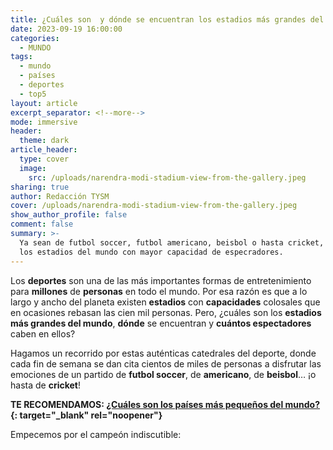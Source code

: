 ```yaml
---
title: ¿Cuáles son  y dónde se encuentran los estadios más grandes del mundo?
date: 2023-09-19 16:00:00
categories:
  - MUNDO
tags:
  - mundo
  - países
  - deportes
  - top5
layout: article
excerpt_separator: <!--more-->
mode: immersive
header:
  theme: dark
article_header:
  type: cover
  image:
    src: /uploads/narendra-modi-stadium-view-from-the-gallery.jpeg
sharing: true
author: Redacción TYSM
cover: /uploads/narendra-modi-stadium-view-from-the-gallery.jpeg
show_author_profile: false
comment: false
summary: >-
  Ya sean de futbol soccer, futbol americano, beisbol o hasta cricket, estos son
  los estadios del mundo con mayor capacidad de especradores.
---
```

Los **deportes** son una de las más importantes formas de entretenimiento para **millones** de **personas** en todo el mundo. Por esa razón es que a lo largo y ancho del planeta existen **estadios** con **capacidades** colosales que en ocasiones rebasan las cien mil personas. Pero, ¿cuáles son los **estadios más grandes del mundo**, **dónde** se encuentran y **cuántos espectadores** caben en ellos?

Hagamos un recorrido por estas auténticas catedrales del deporte, donde cada fin de semana se dan cita cientos de miles de personas a disfrutar las emociones de un partido de **futbol soccer**, de **americano**, de **beisbol**… ¡o hasta de **cricket**!

**TE RECOMENDAMOS: [¿Cuáles son los países más pequeños del mundo?](https://blog.tonoysumariachi.com/mundo/2022/08/29/cuales-son-los-paises-mas-pequenos-del-mundo.html){: target="_blank" rel="noopener"}**

Empecemos por el campeón indiscutible:&nbsp;